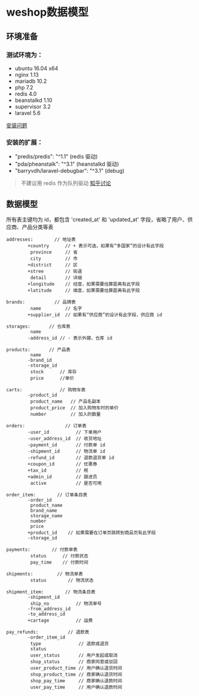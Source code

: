 # weshop数据模型

## 环境准备

### 测试环境为：

-   ubuntu 16.04 x64
-   nginx 1.13
-   mariadb 10.2
-   php 7.2
-   redis 4.0
-   beanstalkd 1.10
-   supervisor 3.2
-   laravel 5.6

[安装问题](https://laravel-china.org/docs/laravel/5.6/installation)

### 安装的扩展：

-   "predis/predis": "^1.1" (redis 驱动)
-   "pda/pheanstalk": "^3.1" (heanstalkd 驱动)
-   "barryvdh/laravel-debugbar": "^3.1" (debug)

> 不建议用 redis 作为队列驱动 [知乎讨论](https://www.zhihu.com/question/20795043)

## 数据模型

所有表主键均为 id，都包含 'created\_at' 和 'updated\_at' 字段，省略了用户、供应商、产品分类等表

    addresses:        // 地址表
            +country      // + 表示可选，如果有“多国家”的设计有此字段
             province     // 省
             city         // 市
            +district     // 区
            +stree        // 街道
             detail       // 详细
            +longitude    // 经度，如果需要估算距离有此字段
            +latitude     // 维度，如果需要估算距离有此字段
    
    brands:           // 品牌表
             name         // 名字
            +supplier_id  // 如果有“供应商”的设计有此字段，供应商 id
    
    storages:       // 仓库表
             name
            -address_id // - 表示外键，仓库 id
    
    products:       // 产品表
             name
            -brand_id
            -storage_id
             stock      // 库存
             price      //单价
    
    carts:              // 购物车表
            -product_id
             product_name   // 产品名副本
             product_price  // 加入购物车时的单价
             number         // 加入的数量
    
    orders:               // 订单表
            -user_id          // 下单用户
            -user_address_id  // 收货地址
            -payment_id       // 付款单 id
            -shipment_id      // 物流单 id
            -refund_id        // 退款退货单 id
            +coupon_id        // 优惠券
            +tax_id           // 税
            +admin_id         // 跟进员
             active           // 是否可用
    
    order_item:        // 订单条目表
            -order_id
             product_name
             brand_name
             storage_name
             number
             price
            +product_id    // 如果需要在订单页跳转到商品页有此字段
            -storage_id
    
    payments:        // 付款单表
             status      // 付款状态
             pay_time    // 付款时间
    
    shipments:         // 物流单表
             status        // 物流状态      
    
    shipment_item:        // 物流条目表
            -shipment_id
             ship_no          // 物流单号
            -from_address_id
            -to_address_id
            +cartage          // 运费
    
    pay_refunds:           // 退款表
            -order_item_id
             type              // 退款或退货
             status
             user_status       // 用户发起或取消
             shop_status       // 商家同意或驳回
             user_product_time // 用户确认退货时间
             shop_product_time // 商家确认退货时间
             shop_pay_time     // 商家确认退款时间
             user_pay_time     // 用户确认退款时间
